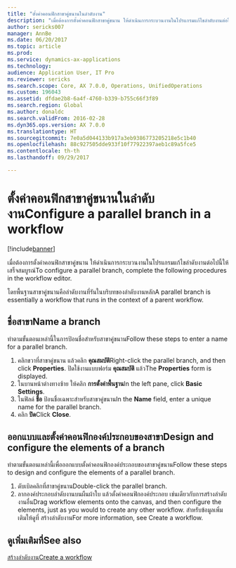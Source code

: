 ```yaml
---
title: "ตั้งค่าคอนฟิกสาขาคู่ขนานในลำดับงาน"
description: "เมื่อต้องการตั้งค่าคอนฟิกสาขาคู่ขนาน ให้ดำเนินการกระบวนงานในโปรแกรมแก้ไขลำดับงานต่อไปนี้ให้เสร็จสมบูรณ์"
author: sericks007
manager: AnnBe
ms.date: 06/20/2017
ms.topic: article
ms.prod: 
ms.service: dynamics-ax-applications
ms.technology: 
audience: Application User, IT Pro
ms.reviewer: sericks
ms.search.scope: Core, AX 7.0.0, Operations, UnifiedOperations
ms.custom: 196043
ms.assetid: dfdae2b8-6a4f-4760-b339-b755c66f3f89
ms.search.region: Global
ms.author: donaldc
ms.search.validFrom: 2016-02-28
ms.dyn365.ops.version: AX 7.0.0
ms.translationtype: HT
ms.sourcegitcommit: 7e0a5d044133b917a3eb9386773205218e5c1b40
ms.openlocfilehash: 88c927505dde933f10f77922397aeb1c89a5fce5
ms.contentlocale: th-th
ms.lasthandoff: 09/29/2017

---
```


# <a name="configure-a-parallel-branch-in-a-workflow"></a><span data-ttu-id="362b7-103">ตั้งค่าคอนฟิกสาขาคู่ขนานในลำดับงาน</span><span class="sxs-lookup"><span data-stu-id="362b7-103">Configure a parallel branch in a workflow</span></span>

[!include[banner](../includes/banner.md)]


<span data-ttu-id="362b7-104">เมื่อต้องการตั้งค่าคอนฟิกสาขาคู่ขนาน ให้ดำเนินการกระบวนงานในโปรแกรมแก้ไขลำดับงานต่อไปนี้ให้เสร็จสมบูรณ์</span><span class="sxs-lookup"><span data-stu-id="362b7-104">To configure a parallel branch, complete the following procedures in the workflow editor.</span></span>

<span data-ttu-id="362b7-105">โดยพื้นฐานสาขาคู่ขนานคือลำดับงานที่รันในบริบทของลำดับงานหลัก</span><span class="sxs-lookup"><span data-stu-id="362b7-105">A parallel branch is essentially a workflow that runs in the context of a parent workflow.</span></span>

## <a name="name-a-branch"></a><span data-ttu-id="362b7-106">ชื่อสาขา</span><span class="sxs-lookup"><span data-stu-id="362b7-106">Name a branch</span></span>
<span data-ttu-id="362b7-107">ทำตามขั้นตอนเหล่านี้ในการป้อนชื่อสำหรับสาขาคู่ขนาน</span><span class="sxs-lookup"><span data-stu-id="362b7-107">Follow these steps to enter a name for a parallel branch.</span></span>
1.  <span data-ttu-id="362b7-108">คลิกขวาที่สาขาคู่ขนาน แล้วคลิก **คุณสมบัติ**</span><span class="sxs-lookup"><span data-stu-id="362b7-108">Right-click the parallel branch, and then click **Properties**.</span></span> <span data-ttu-id="362b7-109">ปิดใช้งานแบบฟอร์ม **คุณสมบัติ** แล้ว</span><span class="sxs-lookup"><span data-stu-id="362b7-109">The **Properties** form is displayed.</span></span>
2.  <span data-ttu-id="362b7-110">ในบานหน้าต่างทางซ้าย ให้คลิก **การตั้งค่าพื้นฐาน**</span><span class="sxs-lookup"><span data-stu-id="362b7-110">In the left pane, click **Basic Settings**.</span></span>
3.  <span data-ttu-id="362b7-111">ในฟิลด์ **ชื่อ** ป้อนชื่อเฉพาะสำหรับสาขาคู่ขนาน</span><span class="sxs-lookup"><span data-stu-id="362b7-111">In the **Name** field, enter a unique name for the parallel branch.</span></span>
4.  <span data-ttu-id="362b7-112">คลิก **ปิด**</span><span class="sxs-lookup"><span data-stu-id="362b7-112">Click **Close**.</span></span>

## <a name="design-and-configure-the-elements-of-a-branch"></a><span data-ttu-id="362b7-113">ออกแบบและตั้งค่าคอนฟิกองค์ประกอบของสาขา</span><span class="sxs-lookup"><span data-stu-id="362b7-113">Design and configure the elements of a branch</span></span>
<span data-ttu-id="362b7-114">ทำตามขั้นตอนเหล่านี้เพื่อออกแบบตั้งค่าคอนฟิกองค์ประกอบของสาขาคู่ขนาน</span><span class="sxs-lookup"><span data-stu-id="362b7-114">Follow these steps to design and configure the elements of a parallel branch.</span></span>
1.  <span data-ttu-id="362b7-115">ดับเบิลคลิกที่สาขาคู่ขนาน</span><span class="sxs-lookup"><span data-stu-id="362b7-115">Double-click the parallel branch.</span></span>
2.  <span data-ttu-id="362b7-116">ลากองค์ประกอบลำดับงานบนผืนผ้าใบ แล้วตั้งค่าคอนฟิกองค์ประกอบ เช่นเดียวกับการสร้างลำดับงานอื่น</span><span class="sxs-lookup"><span data-stu-id="362b7-116">Drag workflow elements onto the canvas, and then configure the elements, just as you would to create any other workflow.</span></span> <span data-ttu-id="362b7-117">สำหรับข้อมูลเพิ่มเติมให้ดูที่ สร้างลำดับงาน</span><span class="sxs-lookup"><span data-stu-id="362b7-117">For more information, see Create a workflow.</span></span>



<a name="see-also"></a><span data-ttu-id="362b7-118">ดูเพิ่มเติมที่</span><span class="sxs-lookup"><span data-stu-id="362b7-118">See also</span></span>
--------

[<span data-ttu-id="362b7-119">สร้างลำดับงาน</span><span class="sxs-lookup"><span data-stu-id="362b7-119">Create a workflow</span></span>](create-workflow.md)




